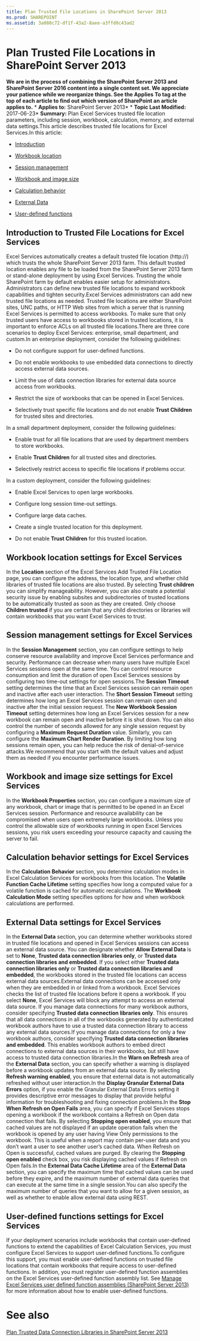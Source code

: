```yaml
---
title: Plan Trusted File Locations in SharePoint Server 2013
ms.prod: SHAREPOINT
ms.assetid: 3a080c72-df1f-43a2-8aee-a3ffd0c43ad2
---
```



# Plan Trusted File Locations in SharePoint Server 2013
 **We are in the process of combining the SharePoint Server 2013 and SharePoint Server 2016 content into a single content set. We appreciate your patience while we reorganize things. See the Applies To tag at the top of each article to find out which version of SharePoint an article applies to.** * **Applies to:** SharePoint Server 2013*  * **Topic Last Modified:** 2017-06-23* **Summary:** Plan Excel Services trusted file location parameters, including session, workbook, calculation, memory, and external data settings.This article describes trusted file locations for Excel Services.In this article:
-  [Introduction](#introduction)
    
  
-  [Workbook location](#location)
    
  
-  [Session management](#sessionmanagement)
    
  
-  [Workbook and image size](#imagesize)
    
  
-  [Calculation behavior](#calculation)
    
  
-  [External Data](#externaldata)
    
  
-  [User-defined functions](#userdefinedfunctions)
    
  

## Introduction to Trusted File Locations for Excel Services
<a name="introduction"> </a>

 Excel Services automatically creates a default trusted file location (http://) which trusts the whole SharePoint Server 2013 farm. This default trusted location enables any file to be loaded from the SharePoint Server 2013 farm or stand-alone deployment by using Excel Services. Trusting the whole SharePoint farm by default enables easier setup for administrators. Administrators can define new trusted file locations to expand workbook capabilities and tighten security.Excel Services administrators can add new trusted file locations as needed. Trusted file locations are either SharePoint sites, UNC paths, or HTTP Web sites from which a server that is running Excel Services is permitted to access workbooks. To make sure that only trusted users have access to workbooks stored in trusted locations, it is important to enforce ACLs on all trusted file locations.There are three core scenarios to deploy Excel Services: enterprise, small department, and custom.In an enterprise deployment, consider the following guidelines:
- Do not configure support for user-defined functions.
    
  
- Do not enable workbooks to use embedded data connections to directly access external data sources.
    
  
- Limit the use of data connection libraries for external data source access from workbooks.
    
  
- Restrict the size of workbooks that can be opened in Excel Services.
    
  
- Selectively trust specific file locations and do not enable **Trust Children** for trusted sites and directories.
    
  
In a small department deployment, consider the following guidelines:
- Enable trust for all file locations that are used by department members to store workbooks.
    
  
- Enable **Trust Children** for all trusted sites and directories.
    
  
- Selectively restrict access to specific file locations if problems occur.
    
  
In a custom deployment, consider the following guidelines:
- Enable Excel Services to open large workbooks.
    
  
- Configure long session time-out settings.
    
  
- Configure large data caches.
    
  
- Create a single trusted location for this deployment.
    
  
- Do not enable **Trust Children** for this trusted location.
    
  

## Workbook location settings for Excel Services
<a name="location"> </a>

In the **Location** section of the Excel Services Add Trusted File Location page, you can configure the address, the location type, and whether child libraries of trusted file locations are also trusted. By selecting **Trust children** you can simplify manageability. However, you can also create a potential security issue by enabling subsites and subdirectories of trusted locations to be automatically trusted as soon as they are created. Only choose **Children trusted** if you are certain that any child directories or libraries will contain workbooks that you want Excel Services to trust.
## Session management settings for Excel Services
<a name="sessionmanagement"> </a>

In the **Session Management** section, you can configure settings to help conserve resource availability and improve Excel Services performance and security. Performance can decrease when many users have multiple Excel Services sessions open at the same time. You can control resource consumption and limit the duration of open Excel Services sessions by configuring two time-out settings for open sessions.The **Session Timeout** setting determines the time that an Excel Services session can remain open and inactive after each user interaction. The **Short Session Timeout** setting determines how long an Excel Services session can remain open and inactive after the initial session request. The **New Workbook Session Timeout** setting determines how long an Excel Services session for a new workbook can remain open and inactive before it is shut down. You can also control the number of seconds allowed for any single session request by configuring a **Maximum Request Duration** value. Similarly, you can configure the **Maximum Chart Render Duration**. By limiting how long sessions remain open, you can help reduce the risk of denial-of-service attacks.We recommend that you start with the default values and adjust them as needed if you encounter performance issues.
## Workbook and image size settings for Excel Services
<a name="imagesize"> </a>

In the **Workbook Properties** section, you can configure a maximum size of any workbook, chart or image that is permitted to be opened in an Excel Services session. Performance and resource availability can be compromised when users open extremely large workbooks. Unless you control the allowable size of workbooks running in open Excel Services sessions, you risk users exceeding your resource capacity and causing the server to fail.
## Calculation behavior settings for Excel Services
<a name="calculation"> </a>

In the **Calculation Behavior** section, you determine calculation modes in Excel Calculation Services for workbooks from this location. The **Volatile Function Cache Lifetime** setting specifies how long a computed value for a volatile function is cached for automatic recalculations. The **Workbook Calculation Mode** setting specifies options for how and when workbook calculations are performed.
## External Data settings for Excel Services
<a name="externaldata"> </a>

In the **External Data** section, you can determine whether workbooks stored in trusted file locations and opened in Excel Services sessions can access an external data source. You can designate whether **Allow External Data** is set to **None**, **Trusted data connection libraries only**, or **Trusted data connection libraries and embedded**. If you select either **Trusted data connection libraries only** or **Trusted data connection libraries and embedded**, the workbooks stored in the trusted file locations can access external data sources.External data connections can be accessed only when they are embedded in or linked from a workbook. Excel Services checks the list of trusted file locations before it opens a workbook. If you select **None**, Excel Services will block any attempt to access an external data source. If you manage data connections for many workbook authors, consider specifying **Trusted data connection libraries only**. This ensures that all data connections in all of the workbooks generated by authenticated workbook authors have to use a trusted data connection library to access any external data sources.If you manage data connections for only a few workbook authors, consider specifying **Trusted data connection libraries and embedded**. This enables workbook authors to embed direct connections to external data sources in their workbooks, but still have access to trusted data connection libraries.In the **Warn on Refresh** area of the **External Data** section, you can specify whether a warning is displayed before a workbook updates from an external data source. By selecting **Refresh warning enabled**, you ensure that external data is not automatically refreshed without user interaction.In the **Display Granular External Data Errors** option, if you enable the Granular External Data Errors setting it provides descriptive error messages to display that provide helpful information for troubleshooting and fixing connection problems.In the **Stop When Refresh on Open Fails** area, you can specify if Excel Services stops opening a workbook if the workbook contains a Refresh on Open data connection that fails. By selecting **Stopping open enabled**, you ensure that cached values are not displayed if an update operation fails when the workbook is opened by any user having View Only permissions to the workbook. This is useful when a report may contain per-user data and you don’t want a user to see another user’s cached data. When Refresh on Open is successful, cached values are purged. By clearing the **Stopping open enabled** check box, you risk displaying cached values if Refresh on Open fails.In the **External Data Cache Lifetime** area of the **External Data** section, you can specify the maximum time that cached values can be used before they expire, and the maximum number of external data queries that can execute at the same time in a single session.You can also specify the maximum number of queries that you want to allow for a given session, as well as whether to enable allow external data using REST.
## User-defined functions settings for Excel Services
<a name="userdefinedfunctions"> </a>

If your deployment scenarios include workbooks that contain user-defined functions to extend the capabilities of Excel Calculation Services, you must configure Excel Services to support user-defined functions.To configure this support, you must enable user-defined functions on trusted file locations that contain workbooks that require access to user-defined functions. In addition, you must register user-defined function assemblies on the Excel Services user-defined function assembly list. See  [Manage Excel Services user defined function assemblies (SharePoint Server 2013)](html/manage-excel-services-user-defined-function-assemblies-sharepoint-server-2013.md) for more information about how to enable user-defined functions.
# See also

#### 

 [Plan Trusted Data Connection Libraries in SharePoint Server 2013](html/plan-trusted-data-connection-libraries-in-sharepoint-server-2013.md)
  
    
    

  
    
    

